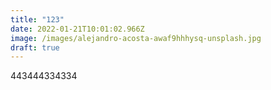 ```yaml
---
title: "123"
date: 2022-01-21T10:01:02.966Z
image: /images/alejandro-acosta-awaf9hhhysq-unsplash.jpg
draft: true
---
```

443444334334
